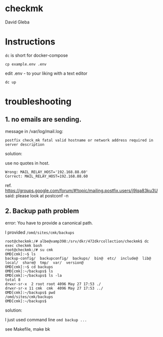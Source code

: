 

# checkmk 

David Gleba


# Instructions

`dc` is short for docker-compose

```
cp example.env .env
```
edit .env - to your liking with a text editor
```
dc up
```


# troubleshooting


##  1. no emails are sending.


message in /var/log/mail.log:
```
postfix check_mk fatal valid hostname or network address required in server description
```

solution:

use no quotes in host.
```
Wrong: MAIL_RELAY_HOST='192.168.88.60'
Correct: MAIL_RELAY_HOST=192.168.88.60
```

ref. 
https://groups.google.com/forum/#!topic/mailing.postfix.users/j9lqa83ku3U  said:  please look at postconf -n



## 2. Backup path problem

error:  You have to provide a canonical path.

I provided `/omd/sites/cmk/backups`

```
root@checkmk:/# albe@vamp398:/srv/dkr/472dkrcollection/checkmk$ dc exec checkmk bash
root@checkmk:/# su cmk
OMD[cmk]:~$ ls
backup-config/  backupconfig/  backups/  bin@  etc/  include@  lib@  local/  share@  tmp/  var/  version@
OMD[cmk]:~$ cd backups
OMD[cmk]:~/backups$ ls
OMD[cmk]:~/backups$ ls -la
total 8
drwxr-sr-x  2 root root 4096 May 27 17:53 ./
drwxr-sr-x 11 cmk  cmk  4096 May 27 17:53 ../
OMD[cmk]:~/backups$ pwd
/omd/sites/cmk/backups
OMD[cmk]:~/backups$
```

solution:

I just used command line `omd backup ...`

see Makefile, make bk

